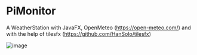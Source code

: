 # PiMonitor

A WeatherStation with JavaFX, OpenMeteo (https://open-meteo.com/) and with the help of tilesfx (https://github.com/HanSolo/tilesfx)

![image](https://github.com/manastaso/pimonitor/assets/3612128/318ec0ef-5485-4039-a11b-f72aa518a948)
